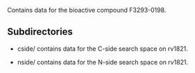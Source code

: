 Contains data for the bioactive compound F3293-0198.

## Subdirectories

- cside/ contains data for the C-side search space on rv1821.

- nside/ contains data for the N-side search space on rv1821.

